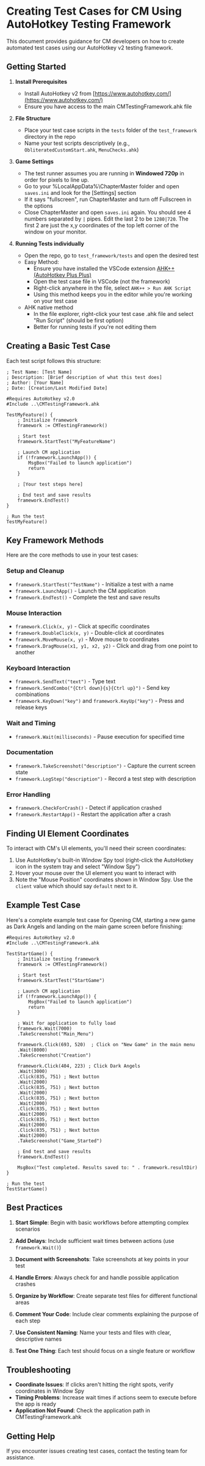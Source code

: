 # Creating Test Cases for CM Using AutoHotkey Testing Framework

This document provides guidance for CM developers on how to create automated test cases using our AutoHotkey v2 testing framework.

## Getting Started

1. **Install Prerequisites**
   - Install AutoHotkey v2 from [https://www.autohotkey.com/](https://www.autohotkey.com/)
   - Ensure you have access to the main CMTestingFramework.ahk file

2. **File Structure**
   - Place your test case scripts in the `tests` folder of the `test_framework` directory in the repo
   - Name your test scripts descriptively (e.g., `ObliteratedCustomStart.ahk`, `MenuChecks.ahk`)

3. **Game Settings**
    - The test runner assumes you are running in **Windowed 720p** in order for pixels to line up.
    - Go to your %LocalAppData%\ChapterMaster folder and open `saves.ini` and look for the [Settings] section
    - If it says "fullscreen", run ChapterMaster and turn off Fullscreen in the options
    - Close ChapterMaster and open `saves.ini` again. You should see 4 numbers separated by `|` pipes. Edit the last 2 to be `1280|720`. The first 2 are just the x,y coordinates of the top left corner of the window on your monitor.

4. **Running Tests individually**
    - Open the repo, go to `test_framework/tests` and open the desired test
    - Easy Method:
        - Ensure you have installed the VSCode extension [AHK++ (AutoHotkey Plus Plus)](https://marketplace.visualstudio.com/items/?itemName=mark-wiemer.vscode-autohotkey-plus-plus)
        - Open the test case file in VSCode (not the framework)
        - Right-click anywhere in the file, select `AHK++ > Run AHK Script`
        - Using this method keeps you in the editor while you're working on your test case
    - AHK native method
        - In the file explorer, right-click your test case .ahk file and select "Run Script" (should be first option)
        - Better for running tests if you're not editing them

## Creating a Basic Test Case

Each test script follows this structure:

```autohotkey
; Test Name: [Test Name]
; Description: [Brief description of what this test does]
; Author: [Your Name]
; Date: [Creation/Last Modified Date]

#Requires AutoHotkey v2.0
#Include ..\CMTestingFramework.ahk

TestMyFeature() {
    ; Initialize framework
    framework := CMTestingFramework()
    
    ; Start test
    framework.StartTest("MyFeatureName")
    
    ; Launch CM application
    if (!framework.LaunchApp()) {
        MsgBox("Failed to launch application")
        return
    }
    
    ; [Your test steps here]
    
    ; End test and save results
    framework.EndTest()
}

; Run the test
TestMyFeature()
```

## Key Framework Methods

Here are the core methods to use in your test cases:

### Setup and Cleanup
- `framework.StartTest("TestName")` - Initialize a test with a name
- `framework.LaunchApp()` - Launch the CM application
- `framework.EndTest()` - Complete the test and save results

### Mouse Interaction
- `framework.Click(x, y)` - Click at specific coordinates
- `framework.DoubleClick(x, y)` - Double-click at coordinates
- `framework.MoveMouse(x, y)` - Move mouse to coordinates
- `framework.DragMouse(x1, y1, x2, y2)` - Click and drag from one point to another

### Keyboard Interaction
- `framework.SendText("text")` - Type text
- `framework.SendCombo("{Ctrl down}{s}{Ctrl up}")` - Send key combinations
- `framework.KeyDown("key")` and `framework.KeyUp("key")` - Press and release keys

### Wait and Timing
- `framework.Wait(milliseconds)` - Pause execution for specified time

### Documentation
- `framework.TakeScreenshot("description")` - Capture the current screen state
- `framework.LogStep("description")` - Record a test step with description

### Error Handling
- `framework.CheckForCrash()` - Detect if application crashed
- `framework.RestartApp()` - Restart the application after a crash

## Finding UI Element Coordinates

To interact with CM's UI elements, you'll need their screen coordinates:

1. Use AutoHotkey's built-in Window Spy tool (right-click the AutoHotkey icon in the system tray and select "Window Spy")
2. Hover your mouse over the UI element you want to interact with
3. Note the "Mouse Position" coordinates shown in Window Spy. Use the `client` value which should say `default` next to it.


## Example Test Case

Here's a complete example test case for Opening CM, starting a new game as Dark Angels and landing on the main game screen before finishing:

```autohotkey
#Requires AutoHotkey v2.0
#Include ..\CMTestingFramework.ahk

TestStartGame() {
    ; Initialize testing framework
    framework := CMTestingFramework()

    ; Start test
    framework.StartTest("StartGame")

    ; Launch CM application
    if (!framework.LaunchApp()) {
        MsgBox("Failed to launch application")
        return
    }

    ; Wait for application to fully load
    framework.Wait(7000)
    .TakeScreenshot("Main_Menu")
    
    framework.Click(693, 520)  ; Click on "New Game" in the main menu
    .Wait(8000)
    .TakeScreenshot("Creation")

    framework.Click(404, 223) ; Click Dark Angels
    .Wait(3000)
    .Click(835, 751) ; Next button
    .Wait(2000)
    .Click(835, 751) ; Next button
    .Wait(2000)
    .Click(835, 751) ; Next button
    .Wait(2000)
    .Click(835, 751) ; Next button
    .Wait(2000)
    .Click(835, 751) ; Next button
    .Wait(2000)
    .Click(835, 751) ; Next button
    .Wait(2000)
    .TakeScreenshot("Game_Started")

    ; End test and save results
    framework.EndTest()

    MsgBox("Test completed. Results saved to: " . framework.resultDir)
}

; Run the test
TestStartGame()
```

## Best Practices

1. **Start Simple**: Begin with basic workflows before attempting complex scenarios

2. **Add Delays**: Include sufficient wait times between actions (use `framework.Wait()`)

3. **Document with Screenshots**: Take screenshots at key points in your test 

4. **Handle Errors**: Always check for and handle possible application crashes

5. **Organize by Workflow**: Create separate test files for different functional areas

6. **Comment Your Code**: Include clear comments explaining the purpose of each step

7. **Use Consistent Naming**: Name your tests and files with clear, descriptive names

8. **Test One Thing**: Each test should focus on a single feature or workflow

## Troubleshooting

- **Coordinate Issues**: If clicks aren't hitting the right spots, verify coordinates in Window Spy
- **Timing Problems**: Increase wait times if actions seem to execute before the app is ready
- **Application Not Found**: Check the application path in CMTestingFramework.ahk

## Getting Help

If you encounter issues creating test cases, contact the testing team for assistance.
